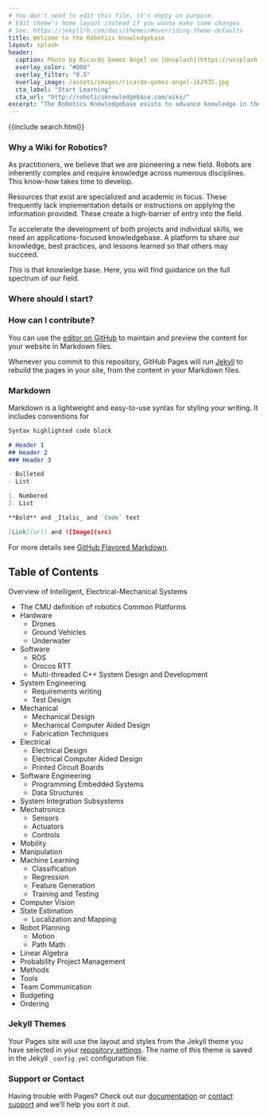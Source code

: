 ```yaml
---
# You don't need to edit this file, it's empty on purpose.
# Edit theme's home layout instead if you wanna make some changes
# See: https://jekyllrb.com/docs/themes/#overriding-theme-defaults
title: Welcome to the Robotics Knowledgebase
layout: splash
header:
  caption: Photo by Ricardo Gomez Angel on [Unsplash](https://unsplash.com)
  overlay_color: "#000"
  overlay_filter: "0.5"
  overlay_image: /assets/images/ricardo-gomez-angel-162935.jpg
  cta_label: "Start Learning"
  cta_url: "http://roboticsknowledgebase.com/wiki/"
excerpt: "The Robotics Knowledgebase exists to advance knowledge in the robotics discipline."
---
```

{{include search.html}}

### Why a Wiki for Robotics?
As practitioners, we believe that we are pioneering a new field.
Robots are inherently complex and require knowledge across numerous disciplines. This know-how takes time to develop.

Resources that exist are specialized and academic in focus. These frequently lack implementation details or instructions on applying the information provided.  These create a high-barrier of entry into the field.

To accelerate the development of both projects and individual skills, we need an applications-focused knowledgebase. A platform to share our knowledge, best practices, and lessons learned so that others may succeed.

*This* is that knowledge base. Here, you will find guidance on the full spectrum of our field.

### Where should I start?

### How can I contribute?
You can use the [editor on GitHub](https://github.com/smbryan/smbryan.github.io/edit/master/README.md) to maintain and preview the content for your website in Markdown files.

Whenever you commit to this repository, GitHub Pages will run [Jekyll](https://jekyllrb.com/) to rebuild the pages in your site, from the content in your Markdown files.

### Markdown

Markdown is a lightweight and easy-to-use syntax for styling your writing. It includes conventions for

```markdown
Syntax highlighted code block

# Header 1
## Header 2
### Header 3

- Bulleted
- List

1. Numbered
2. List

**Bold** and _Italic_ and `Code` text

[Link](url) and ![Image](src)
```

For more details see [GitHub Flavored Markdown](https://guides.github.com/features/mastering-markdown/).

## Table of Contents
Overview	of	Intelligent,	Electrical-Mechanical	Systems
- The	CMU	definition	of	robotics
Common	Platforms
- Hardware
  - Drones
  - Ground	Vehicles
  - Underwater
- Software
  - ROS
  - Orocos	RTT
  - Multi-threaded	C++
System	Design and Development
- System	Engineering
  - Requirements	writing
  - Test	Design
- Mechanical
  - Mechanical Design
  - Mechanical Computer Aided Design
  - Fabrication Techniques
- Electrical
  - Electrical Design
  - Electrical Computer Aided Design
  - Printed Circuit Boards
- Software	Engineering
  - Programming Embedded Systems
  - Data Structures
- System Integration
Subsystems
- Mechatronics
  - Sensors
  - Actuators
  - Controls
- Mobility
- Manipulation
- Machine	Learning
  - Classification
  - Regression
  - Feature	Generation
  - Training	and	Testing
- Computer	Vision
- State Estimation
  - Localization and	Mapping
- Robot	Planning
  - Motion
  - Path
Math
- Linear Algebra
- Probability
Project	Management
- Methods
- Tools
- Team	Communication
- Budgeting
- Ordering

### Jekyll Themes

Your Pages site will use the layout and styles from the Jekyll theme you have selected in your [repository settings](https://github.com/smbryan/smbryan.github.io/settings). The name of this theme is saved in the Jekyll `_config.yml` configuration file.

### Support or Contact

Having trouble with Pages? Check out our [documentation](https://help.github.com/categories/github-pages-basics/) or [contact support](https://github.com/contact) and we’ll help you sort it out.
